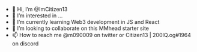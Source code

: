 - 👋 Hi, I’m @ImCitizen13
- 👀 I’m interested in ...
- 🌱 I’m currently learning Web3 development in JS and React
- 💞️ I’m looking to collaborate on this MMhead starter site
- 📫 How to reach me @m090009 on twitter or Citizen13 | 200IQ.og#1964 on discord 

<!---
ImCitizen13/ImCitizen13 is a ✨ special ✨ repository because its `README.md` (this file) appears on your GitHub profile.
You can click the Preview link to take a look at your changes.
--->
